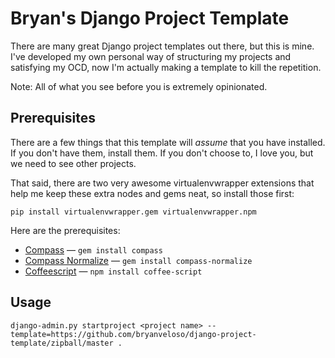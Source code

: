 Bryan's Django Project Template
===============================

There are many great Django project templates out there, but this is mine. I've
developed my own personal way of structuring my projects and satisfying my OCD,
now I'm actually making a template to kill the repetition.

Note: All of what you see before you is extremely opinionated.

Prerequisites
-------------

There are a few things that this template will _assume_ that you have installed.
If you don't have them, install them. If you don't choose to, I love you, but
we need to see other projects.

That said, there are two very awesome virtualenvwrapper extensions that help me
keep these extra nodes and gems neat, so install those first:

    pip install virtualenvwrapper.gem virtualenvwrapper.npm

Here are the prerequisites:

* [Compass](http://compass-style.org/) — `gem install compass`
* [Compass Normalize](https://github.com/ksmandersen/compass-normalize) — `gem install compass-normalize`
* [Coffeescript](coffeescript.org) — `npm install coffee-script`

Usage
-----

    django-admin.py startproject <project name> --template=https://github.com/bryanveloso/django-project-template/zipball/master .
